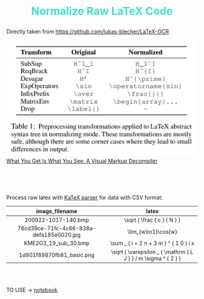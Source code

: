 # <font color="turquoise"> <p style="text-align:center"> Normalize Raw LaTeX Code </p> </font>

Directly taken from https://github.com/lukas-blecher/LaTeX-OCR

![Alt text](./examples/normalize_data.png)
<br>
[What You Get Is What You See: A Visual Markup Decompiler](https://arxiv.org/pdf/1609.04938v1.pdf)

<br>
<br>
<br>

Process raw latex with [KaTeX parser](https://github.com/KaTeX/KaTeX) for data with CSV format:



|image_filename|latex| 
|:--:|:--:|
|200922-1017-140.bmp|\sqrt { \frac { c } { N } }
78cd39ce-71fc-4c86-838a-defa185e0020.jpg|\lim_{w\to1}\cos{w}
KME2G3_19_sub_30.bmp|\sum _ { i = 2 n + 3 m } ^ { 1 0 } i x
1d801f89870fb81_basic.png|\sqrt { \varepsilon _ { \mathrm { L J } } / m \sigma ^ { 2 } }

<br>
<br>

TO USE -> [notebook](./using_normalize.ipynb)




